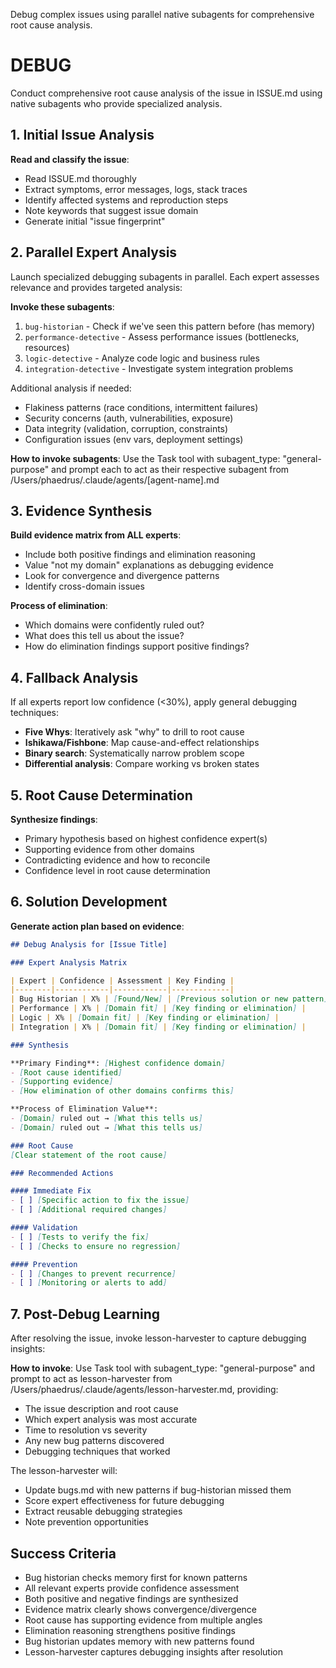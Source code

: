 Debug complex issues using parallel native subagents for comprehensive root cause analysis.

# DEBUG

Conduct comprehensive root cause analysis of the issue in ISSUE.md using native subagents who provide specialized analysis.

<!-- METRICS: Parallel subagent analysis takes 2-3 minutes
     Previous baseline: 5-10 minutes with sequential analysis
     Performance gain: 60% faster with parallel execution
     To track: Log subagent invocation times and bug memory hits -->

## 1. Initial Issue Analysis

**Read and classify the issue**:
- Read ISSUE.md thoroughly
- Extract symptoms, error messages, logs, stack traces
- Identify affected systems and reproduction steps
- Note keywords that suggest issue domain
- Generate initial "issue fingerprint"

## 2. Parallel Expert Analysis

Launch specialized debugging subagents in parallel. Each expert assesses relevance and provides targeted analysis:

**Invoke these subagents**:
1. `bug-historian` - Check if we've seen this pattern before (has memory)
2. `performance-detective` - Assess performance issues (bottlenecks, resources)
3. `logic-detective` - Analyze code logic and business rules
4. `integration-detective` - Investigate system integration problems

Additional analysis if needed:
- Flakiness patterns (race conditions, intermittent failures)
- Security concerns (auth, vulnerabilities, exposure)
- Data integrity (validation, corruption, constraints)
- Configuration issues (env vars, deployment settings)

**How to invoke subagents**:
Use the Task tool with subagent_type: "general-purpose" and prompt each to act as their respective subagent from /Users/phaedrus/.claude/agents/[agent-name].md

## 3. Evidence Synthesis

**Build evidence matrix from ALL experts**:
- Include both positive findings and elimination reasoning
- Value "not my domain" explanations as debugging evidence
- Look for convergence and divergence patterns
- Identify cross-domain issues

**Process of elimination**:
- Which domains were confidently ruled out?
- What does this tell us about the issue?
- How do elimination findings support positive findings?

## 4. Fallback Analysis

If all experts report low confidence (<30%), apply general debugging techniques:
- **Five Whys**: Iteratively ask "why" to drill to root cause
- **Ishikawa/Fishbone**: Map cause-and-effect relationships
- **Binary search**: Systematically narrow problem scope
- **Differential analysis**: Compare working vs broken states

## 5. Root Cause Determination

**Synthesize findings**:
- Primary hypothesis based on highest confidence expert(s)
- Supporting evidence from other domains
- Contradicting evidence and how to reconcile
- Confidence level in root cause determination

## 6. Solution Development

**Generate action plan based on evidence**:
```markdown
## Debug Analysis for [Issue Title]

### Expert Analysis Matrix

| Expert | Confidence | Assessment | Key Finding |
|--------|------------|------------|-------------|
| Bug Historian | X% | [Found/New] | [Previous solution or new pattern] |
| Performance | X% | [Domain fit] | [Key finding or elimination] |
| Logic | X% | [Domain fit] | [Key finding or elimination] |
| Integration | X% | [Domain fit] | [Key finding or elimination] |

### Synthesis

**Primary Finding**: [Highest confidence domain]
- [Root cause identified]
- [Supporting evidence]
- [How elimination of other domains confirms this]

**Process of Elimination Value**:
- [Domain] ruled out → [What this tells us]
- [Domain] ruled out → [What this tells us]

### Root Cause
[Clear statement of the root cause]

### Recommended Actions

#### Immediate Fix
- [ ] [Specific action to fix the issue]
- [ ] [Additional required changes]

#### Validation  
- [ ] [Tests to verify the fix]
- [ ] [Checks to ensure no regression]

#### Prevention
- [ ] [Changes to prevent recurrence]
- [ ] [Monitoring or alerts to add]
```

## 7. Post-Debug Learning

After resolving the issue, invoke lesson-harvester to capture debugging insights:

**How to invoke**: Use Task tool with subagent_type: "general-purpose" and prompt to act as lesson-harvester from /Users/phaedrus/.claude/agents/lesson-harvester.md, providing:
- The issue description and root cause
- Which expert analysis was most accurate
- Time to resolution vs severity
- Any new bug patterns discovered
- Debugging techniques that worked

The lesson-harvester will:
- Update bugs.md with new patterns if bug-historian missed them
- Score expert effectiveness for future debugging
- Extract reusable debugging strategies
- Note prevention opportunities

## Success Criteria

- Bug historian checks memory first for known patterns
- All relevant experts provide confidence assessment
- Both positive and negative findings are synthesized
- Evidence matrix clearly shows convergence/divergence
- Root cause has supporting evidence from multiple angles
- Elimination reasoning strengthens positive findings
- Bug historian updates memory with new patterns found
- Lesson-harvester captures debugging insights after resolution
